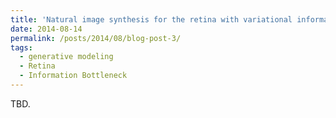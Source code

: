 ```yaml
---
title: 'Natural image synthesis for the retina with variational information bottleneck representation'
date: 2014-08-14
permalink: /posts/2014/08/blog-post-3/
tags:
  - generative modeling
  - Retina
  - Information Bottleneck
---
```


TBD.
